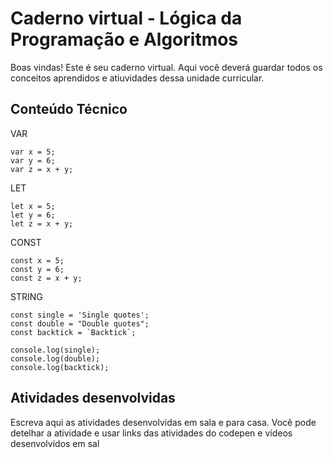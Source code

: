 # Caderno virtual - Lógica da Programação e Algoritmos
Boas vindas! Este é seu caderno virtual. Aqui você deverá guardar todos os conceitos aprendidos e atiuvidades dessa unidade curricular. 


## Conteúdo Técnico
VAR
```JS
var x = 5;
var y = 6;
var z = x + y;
```
LET
```JS
let x = 5;
let y = 6;
let z = x + y;
```
CONST
```JS
const x = 5;
const y = 6;
const z = x + y;
```
STRING
```JS
const single = 'Single quotes';
const double = "Double quotes";
const backtick = `Backtick`;

console.log(single);
console.log(double);
console.log(backtick);
```



## Atividades desenvolvidas
Escreva aqui as atividades desenvolvidas em sala e para casa. Você pode detelhar a atividade e usar links das atividades do codepen e vídeos desenvolvidos em sal
